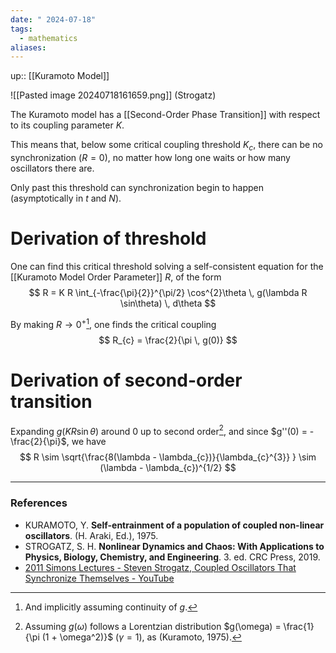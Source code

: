 ```yaml
---
date: " 2024-07-18"
tags:
  - mathematics
aliases:
---
```


up:: [[Kuramoto Model]]

![[Pasted image 20240718161659.png]]
(Strogatz)

The Kuramoto model has a [[Second-Order Phase Transition]] with respect to its coupling parameter $K$. 

This means that, below some critical coupling threshold $K_{c}$, there can be no synchronization ($R = 0$), no matter how long one waits or how many oscillators there are. 

Only past this threshold can synchronization begin to happen (asymptotically in $t$ and $N$).

# Derivation of threshold
One can find this critical threshold solving a self-consistent equation for the [[Kuramoto Model Order Parameter]] $R$, of the form
$$
R = K R \int_{-\frac{\pi}{2}}^{\pi/2} \cos^{2}\theta \, g(\lambda R \sin\theta) \, d\theta
$$

By making $R \to 0^{+}$[^1], one finds the critical coupling
$$
R_{c} = \frac{2}{\pi \, g(0)}
$$

# Derivation of second-order transition
Expanding $g({K R \sin \theta})$ around $0$ up to second order[^2], and since $g''(0) = -\frac{2}{\pi}$, we have
$$
R \sim \sqrt{\frac{8(\lambda - \lambda_{c})}{\lambda_{c}^{3}} } \sim (\lambda - \lambda_{c})^{1/2}
$$


---
### References
- KURAMOTO, Y. **Self-entrainment of a population of coupled non-linear oscillators**. (H. Araki, Ed.), 1975.
- STROGATZ, S. H. **Nonlinear Dynamics and Chaos: With Applications to Physics, Biology, Chemistry, and Engineering**. 3. ed. CRC Press, 2019.
- [2011 Simons Lectures - Steven Strogatz, Coupled Oscillators That Synchronize Themselves - YouTube](https://www.youtube.com/watch?v=5zFDMyQ8z8g&list=PLZQSCiYQXGz8QIEgXyfF8uiiCpkGJuzhr&index=2)

[^1]: And implicitly assuming continuity of $g$.
[^2]: Assuming $g(\omega)$ follows a Lorentzian distribution $g(\omega) = \frac{1}{\pi (1 + \omega^2)}$ ($\gamma = 1$), as (Kuramoto, 1975).